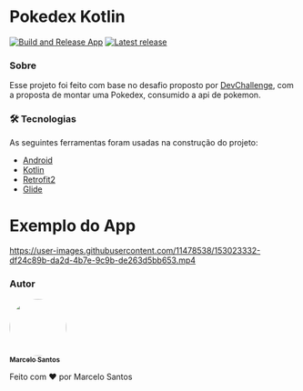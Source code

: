 # Pokedex Kotlin 

[![Build and Release App](https://github.com/marcelosanto/pokedex-android-kotlin/actions/workflows/android.yml/badge.svg?branch=main)](https://github.com/marcelosanto/pokedex-android-kotlin/actions/workflows/android.yml)
[![Latest release]([https://img.shields.io/github/v/release/marcelosanto/pokedex-android-kotlin?color=brightgreen&label=latest%20release)](https://img.shields.io/github/v/release/marcelosanto/pokedex-android-kotlin)

### Sobre

Esse projeto foi feito com base no desafio proposto por [DevChallenge](https://devchallenge.vercel.app/), com a proposta de montar uma Pokedex, consumido a api de pokemon.

### 🛠 Tecnologias

As seguintes ferramentas foram usadas na construção do projeto:

- [Android](https://www.android.com/intl/pt-BR_br/)
- [Kotlin](https://kotlinlang.org/)
- [Retrofit2](https://square.github.io/retrofit/)
- [Glide](https://github.com/bumptech/glide)



# Exemplo do App



https://user-images.githubusercontent.com/11478538/153023332-df24c89b-da2d-4b7e-9c9b-de263d5bb653.mp4


### Autor

<a href="#">
 <img style="border-radius: 50%;" src="https://avatars.githubusercontent.com/u/11478538?v=4" width="100px;" alt=""/>
 <br />
 <sub><b>Marcelo Santos</b></sub></a>

Feito com ❤️ por Marcelo Santos
